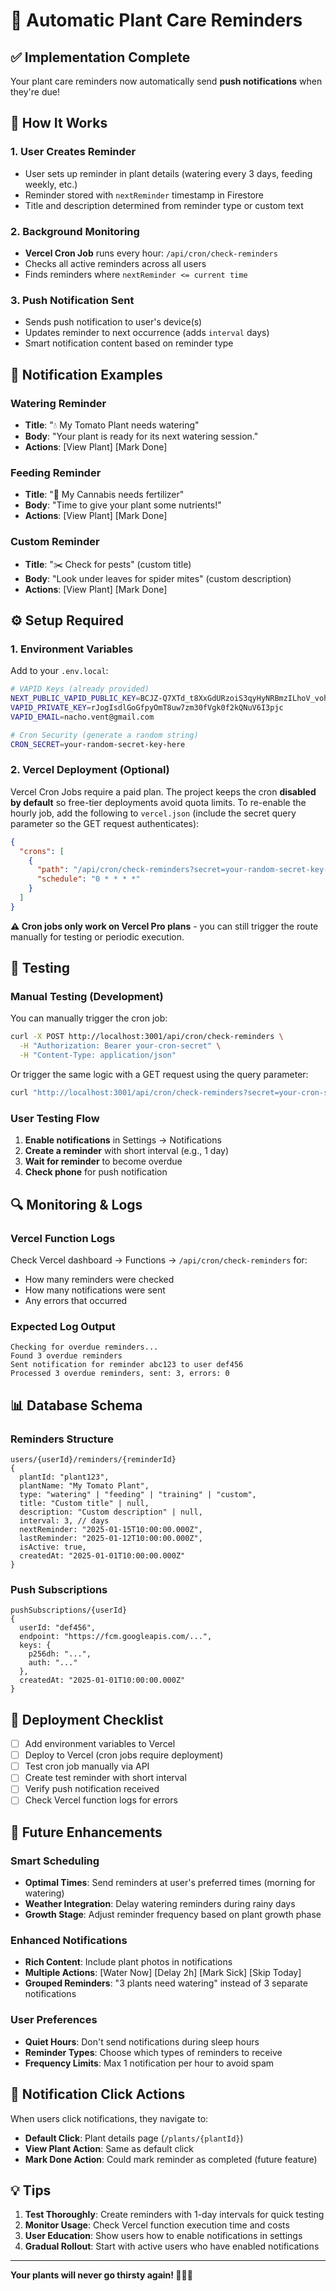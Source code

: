 # 🔔 Automatic Plant Care Reminders

## ✅ Implementation Complete

Your plant care reminders now automatically send **push notifications** when they're due!

## 🔧 How It Works

### 1. **User Creates Reminder**
- User sets up reminder in plant details (watering every 3 days, feeding weekly, etc.)
- Reminder stored with `nextReminder` timestamp in Firestore
- Title and description determined from reminder type or custom text

### 2. **Background Monitoring**
- **Vercel Cron Job** runs every hour: `/api/cron/check-reminders`
- Checks all active reminders across all users
- Finds reminders where `nextReminder <= current time`

### 3. **Push Notification Sent**
- Sends push notification to user's device(s)
- Updates reminder to next occurrence (adds `interval` days)
- Smart notification content based on reminder type

## 📱 Notification Examples

### **Watering Reminder**
- **Title**: "💧 My Tomato Plant needs watering"
- **Body**: "Your plant is ready for its next watering session."
- **Actions**: [View Plant] [Mark Done]

### **Feeding Reminder**
- **Title**: "🌱 My Cannabis needs fertilizer"
- **Body**: "Time to give your plant some nutrients!"
- **Actions**: [View Plant] [Mark Done]

### **Custom Reminder**
- **Title**: "✂️ Check for pests" (custom title)
- **Body**: "Look under leaves for spider mites" (custom description)
- **Actions**: [View Plant] [Mark Done]

## ⚙️ Setup Required

### 1. Environment Variables
Add to your `.env.local`:
```bash
# VAPID Keys (already provided)
NEXT_PUBLIC_VAPID_PUBLIC_KEY=BCJZ-Q7XTd_t8XxGdURzoiS3qyHyNRBmzILhoV_voh5L3SXOKp9CtyGn39v8IaF_lBDQd8eJrl_ADSdwolVeuU8
VAPID_PRIVATE_KEY=rJogIsdlGoGfpyOmT8uw7zm30fVgk0f2kQNuV6I3pjc
VAPID_EMAIL=nacho.vent@gmail.com

# Cron Security (generate a random string)
CRON_SECRET=your-random-secret-key-here
```

### 2. Vercel Deployment (Optional)
Vercel Cron Jobs require a paid plan. The project keeps the cron **disabled by default** so free-tier deployments avoid quota limits. To re-enable the hourly job, add the following to `vercel.json` (include the secret query parameter so the GET request authenticates):
```json
{
  "crons": [
    {
      "path": "/api/cron/check-reminders?secret=your-random-secret-key-here",
      "schedule": "0 * * * *"
    }
  ]
}
```

**⚠️ Cron jobs only work on Vercel Pro plans** - you can still trigger the route manually for testing or periodic execution.

## 🧪 Testing

### Manual Testing (Development)
You can manually trigger the cron job:
```bash
curl -X POST http://localhost:3001/api/cron/check-reminders \
  -H "Authorization: Bearer your-cron-secret" \
  -H "Content-Type: application/json"
```

Or trigger the same logic with a GET request using the query parameter:
```bash
curl "http://localhost:3001/api/cron/check-reminders?secret=your-cron-secret"
```

### User Testing Flow
1. **Enable notifications** in Settings → Notifications
2. **Create a reminder** with short interval (e.g., 1 day)
3. **Wait for reminder** to become overdue
4. **Check phone** for push notification

## 🔍 Monitoring & Logs

### Vercel Function Logs
Check Vercel dashboard → Functions → `/api/cron/check-reminders` for:
- How many reminders were checked
- How many notifications were sent
- Any errors that occurred

### Expected Log Output
```
Checking for overdue reminders...
Found 3 overdue reminders
Sent notification for reminder abc123 to user def456
Processed 3 overdue reminders, sent: 3, errors: 0
```

## 📊 Database Schema

### Reminders Structure
```
users/{userId}/reminders/{reminderId}
{
  plantId: "plant123",
  plantName: "My Tomato Plant",
  type: "watering" | "feeding" | "training" | "custom",
  title: "Custom title" | null,
  description: "Custom description" | null,
  interval: 3, // days
  nextReminder: "2025-01-15T10:00:00.000Z",
  lastReminder: "2025-01-12T10:00:00.000Z",
  isActive: true,
  createdAt: "2025-01-01T10:00:00.000Z"
}
```

### Push Subscriptions
```
pushSubscriptions/{userId}
{
  userId: "def456",
  endpoint: "https://fcm.googleapis.com/...",
  keys: {
    p256dh: "...",
    auth: "..."
  },
  createdAt: "2025-01-01T10:00:00.000Z"
}
```

## 🚀 Deployment Checklist

- [ ] Add environment variables to Vercel
- [ ] Deploy to Vercel (cron jobs require deployment)
- [ ] Test cron job manually via API
- [ ] Create test reminder with short interval
- [ ] Verify push notification received
- [ ] Check Vercel function logs for errors

## 🔮 Future Enhancements

### Smart Scheduling
- **Optimal Times**: Send reminders at user's preferred times (morning for watering)
- **Weather Integration**: Delay watering reminders during rainy days
- **Growth Stage**: Adjust reminder frequency based on plant growth phase

### Enhanced Notifications
- **Rich Content**: Include plant photos in notifications
- **Multiple Actions**: [Water Now] [Delay 2h] [Mark Sick] [Skip Today]
- **Grouped Reminders**: "3 plants need watering" instead of 3 separate notifications

### User Preferences
- **Quiet Hours**: Don't send notifications during sleep hours
- **Reminder Types**: Choose which types of reminders to receive
- **Frequency Limits**: Max 1 notification per hour to avoid spam

## 🎯 Notification Click Actions

When users click notifications, they navigate to:
- **Default Click**: Plant details page (`/plants/{plantId}`)
- **View Plant Action**: Same as default click
- **Mark Done Action**: Could mark reminder as completed (future feature)

## 💡 Tips

1. **Test Thoroughly**: Create reminders with 1-day intervals for quick testing
2. **Monitor Usage**: Check Vercel function execution time and costs
3. **User Education**: Show users how to enable notifications in settings
4. **Gradual Rollout**: Start with active users who have enabled notifications

---

**Your plants will never go thirsty again! 🌱💧📱**
